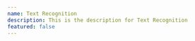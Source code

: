 ```yaml
---
name: Text Recognition
description: This is the description for Text Recognition
featured: false
---
```

